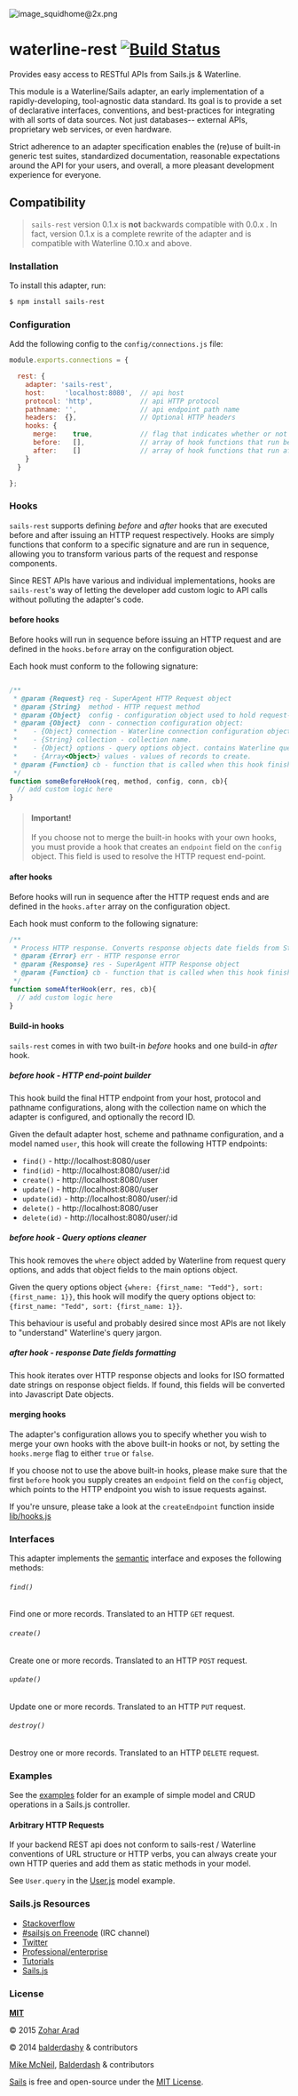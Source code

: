 ![image_squidhome@2x.png](http://i.imgur.com/RIvu9.png)

# waterline-rest [![Build Status](https://travis-ci.org/zohararad/sails-rest.svg?branch=v0.1.0-waterline-v0.10)](https://travis-ci.org/zohararad/sails-rest)

Provides easy access to RESTful APIs from Sails.js & Waterline.

This module is a Waterline/Sails adapter, an early implementation of a rapidly-developing, tool-agnostic data standard.  Its goal is to provide a set of declarative interfaces, conventions, and best-practices for integrating with all sorts of data sources.  Not just databases-- external APIs, proprietary web services, or even hardware.

Strict adherence to an adapter specification enables the (re)use of built-in generic test suites, standardized documentation, reasonable expectations around the API for your users, and overall, a more pleasant development experience for everyone.

## Compatibility

> `sails-rest` version 0.1.x is **not** backwards compatible with 0.0.x . In fact, version 0.1.x is a complete rewrite of the adapter and is compatible with Waterline 0.10.x and above.

### Installation

To install this adapter, run:

```sh
$ npm install sails-rest
```

### Configuration

Add the following config to the `config/connections.js` file:

```javascript
module.exports.connections = {

  rest: {
    adapter: 'sails-rest',
    host:     'localhost:8080',  // api host
    protocol: 'http',            // api HTTP protocol
    pathname: '',                // api endpoint path name
    headers:  {},                // Optional HTTP headers
    hooks: {
      merge:    true,            // flag that indicates whether or not to merge build-in hooks with user-provided hooks
      before:   [],              // array of hook functions that run before a request
      after:    []               // array of hook functions that run after a request
    }
  }

};
```

### Hooks

`sails-rest` supports defining *before* and *after* hooks that are executed before and after issuing an HTTP request respectively.
Hooks are simply functions that conform to a specific signature and are run in sequence, allowing you to transform various parts of the request
and response components.

Since REST APIs have various and individual implementations, hooks are `sails-rest`'s way of letting the developer 
add custom logic to API calls without polluting the adapter's code.

#### before hooks

Before hooks will run in sequence before issuing an HTTP request and are defined in the `hooks.before` array on the configuration object.

Each hook must conform to the following signature:

```javascript

/**
 * @param {Request} req - SuperAgent HTTP Request object
 * @param {String}  method - HTTP request method
 * @param {Object}  config - configuration object used to hold request-specific configuration. this is used to avoid polluting the connection's own configuration object.
 * @param {Object}  conn - connection configuration object:
 *    - {Object} connection - Waterline connection configuration object
 *    - {String} collection - collection name.
 *    - {Object} options - query options object. contains Waterline query conditions (where), sort, limit etc. as per Waterline's API.
 *    - {Array<Object>} values - values of records to create.
 * @param {Function} cb - function that is called when this hook finishes
 */
function someBeforeHook(req, method, config, conn, cb){
  // add custom logic here
}
```

> #### Important!
> If you choose not to merge the built-in hooks with your own hooks, you must provide a hook that creates an `endpoint` field on the `config` object. This field is used to resolve the HTTP request end-point.

#### after hooks

Before hooks will run in sequence after the HTTP request ends and are defined in the `hooks.after` array on the configuration object.

Each hook must conform to the following signature:

```javascript
/**
 * Process HTTP response. Converts response objects date fields from Strings to Dates.
 * @param {Error} err - HTTP response error
 * @param {Response} res - SuperAgent HTTP Response object
 * @param {Function} cb - function that is called when this hook finishes
 */
function someAfterHook(err, res, cb){
  // add custom logic here
}
```

#### Build-in hooks

`sails-rest` comes in with two built-in *before* hooks and one build-in *after* hook.

##### before hook - HTTP end-point builder

This hook build the final HTTP endpoint from your host, protocol and pathname configurations, along with
the collection name on which the adapter is configured, and optionally the record ID.

Given the default adapter host, scheme and pathname configuration, and a model named `user`, this hook will create the following HTTP endpoints:

+ `find()` - http://localhost:8080/user
+ `find(id)` - http://localhost:8080/user/:id
+ `create()` - http://localhost:8080/user
+ `update()` - http://localhost:8080/user
+ `update(id)` - http://localhost:8080/user/:id
+ `delete()` - http://localhost:8080/user
+ `delete(id)` - http://localhost:8080/user/:id

##### before hook - Query options cleaner

This hook removes the `where` object added by Waterline from request query options, and adds that object fields to the main options object.

Given the query options object `{where: {first_name: "Tedd"}, sort: {first_name: 1}}`, this hook will modify the query options object to: `{first_name: "Tedd", sort: {first_name: 1}}`.

This behaviour is useful and probably desired since most APIs are not likely to "understand" Waterline's query jargon.

##### after hook - response Date fields formatting

This hook iterates over HTTP response objects and looks for ISO formatted date strings on response object fields. If found,
this fields will be converted into Javascript Date objects.

#### merging hooks

The adapter's configuration allows you to specify whether you wish to merge your own hooks with the above built-in hooks or not, by setting the `hooks.merge` flag to either `true` or `false`.

If you choose not to use the above built-in hooks, please make sure that the first `before` hook you supply creates an `endpoint` field on the `config` object, which points to the HTTP endpoint you wish
to issue requests against.

If you're unsure, please take a look at the `createEndpoint` function inside [lib/hooks.js](./lib/hooks.js)

### Interfaces

This adapter implements the [semantic](https://github.com/balderdashy/sails-docs/blob/master/contributing/adapter-specification.md#semantic-interface) interface and exposes the following methods:
                                                                                                                                                                 
###### `find()`

Find one or more records. Translated to an HTTP `GET` request.

###### `create()`

Create one or more records. Translated to an HTTP `POST` request.

###### `update()`

Update one or more records. Translated to an HTTP `PUT` request.

###### `destroy()`

Destroy one or more records. Translated to an HTTP `DELETE` request.

### Examples

See the [examples](https://github.com/zohararad/sails-rest/tree/master/examples) folder for
an example of simple model and CRUD operations in a Sails.js controller.

#### Arbitrary HTTP Requests

If your backend REST api does not conform to sails-rest / Waterline conventions
of URL structure or HTTP verbs, you can always create your own HTTP queries and
add them as static methods in your model.

See `User.query` in the [User.js](https://github.com/zohararad/sails-rest/blob/master/examples/User.js) model example.

### Sails.js Resources

- [Stackoverflow](http://stackoverflow.com/questions/tagged/sails.js)
- [#sailsjs on Freenode](http://webchat.freenode.net/) (IRC channel)
- [Twitter](https://twitter.com/sailsjs)
- [Professional/enterprise](https://github.com/balderdashy/sails-docs/blob/master/FAQ.md#are-there-professional-support-options)
- [Tutorials](https://github.com/balderdashy/sails-docs/blob/master/FAQ.md#where-do-i-get-help)
- [Sails.js](http://sailsjs.org/)

### License

**[MIT](./LICENSE)**

&copy; 2015 [Zohar Arad](http://github.com/zohararad)

&copy; 2014 [balderdashy](http://github.com/balderdashy) & contributors

[Mike McNeil](http://michaelmcneil.com), [Balderdash](http://balderdash.co) & contributors

[Sails](http://sailsjs.org) is free and open-source under the [MIT License](http://sails.mit-license.org/).



